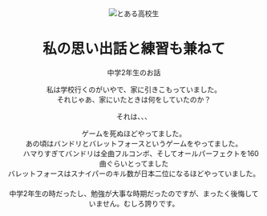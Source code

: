 <html lang="ja">
  <head>
    <title>HTML言語練習</title>
  <head>
  <div style="text-align:center;">
    <img src="https://genshinnews.apexlegends-leaksnews.com/wp-content/uploads/2021/07/ayaka-13-1024x576.png" alt="とある高校生">
  <div style="text-align:center;">
    <body><h1>私の思い出話と練習も兼ねて</h1>
    <p>中学2年生のお話</p>
        私は学校行くのがいやで、家に引きこもっていました。<br>それじゃあ、家にいたときは何をしていたのか？
　　<p>それは、、、</p>
       ゲームを死ぬほどやってました。<br>あの頃はバンドリとバレットフォースというゲームをやってました。<br>
    　　ハマりすぎてバンドリは全曲フルコンボ、そしてオールパーフェクトを160曲ぐらいとってました<br>バレットフォースはスナイパーのキル数が日本二位になるほどやっていました。
　　　　<br>中学2年生の時だったし、勉強が大事な時期だったのですが、まったく後悔していません。むしろ誇りです。
    </body>
